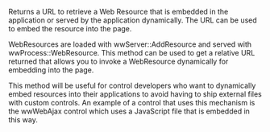 ﻿Returns a URL to retrieve a Web Resource that is embedded in the application or served by the application dynamically. The URL can be used to embed the resource into the page.

WebResources are loaded with wwServer::AddResource and served with wwProcess::WebResource. This method can be used to get a relative URL returned that allows you to invoke a WebResource dynamically for embedding into the page.

This method will be useful for control developers who want to dynamically embed resources into their applications to avoid having to ship external files with custom controls. An example of a control that uses this mechanism is the wwWebAjax control which uses a JavaScript file that is embedded in this way.